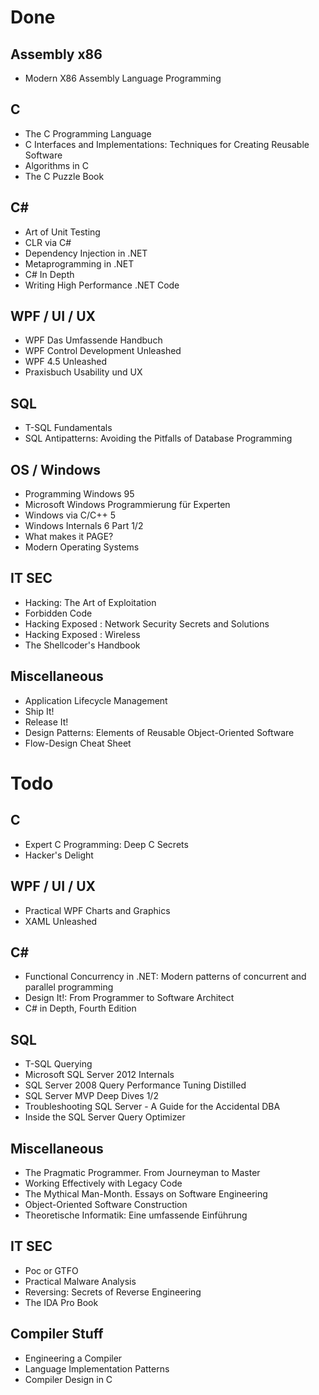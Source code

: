 # Done

  ## Assembly x86
   * Modern X86 Assembly Language Programming

  ## C
   * The C Programming Language
   * C Interfaces and Implementations: Techniques for Creating Reusable Software
   * Algorithms in C
   * The C Puzzle Book

  ## C#
   * Art of Unit Testing
   * CLR via C#
   * Dependency Injection in .NET
   * Metaprogramming in .NET
   * C# In Depth
   * Writing High Performance .NET Code

  ## WPF / UI / UX
   * WPF Das Umfassende Handbuch
   * WPF Control Development Unleashed
   * WPF 4.5 Unleashed
   * Praxisbuch Usability und UX

  ## SQL
   * T-SQL Fundamentals
   * SQL Antipatterns: Avoiding the Pitfalls of Database Programming

  ## OS / Windows
   * Programming Windows 95
   * Microsoft Windows Programmierung für Experten
   * Windows via C/C++ 5
   * Windows Internals 6 Part 1/2
   * What makes it PAGE?
   * Modern Operating Systems

  ## IT SEC
   * Hacking: The Art of Exploitation
   * Forbidden Code
   * Hacking Exposed : Network Security Secrets and Solutions
   * Hacking Exposed : Wireless
   * The Shellcoder's Handbook

  ## Miscellaneous
   * Application Lifecycle Management
   * Ship It!
   * Release It!
   * Design Patterns: Elements of Reusable Object-Oriented Software
   * Flow-Design Cheat Sheet

# Todo

  ## C
   * Expert C Programming: Deep C Secrets
   * Hacker's Delight

  ## WPF / UI / UX
   * Practical WPF Charts and Graphics
   * XAML Unleashed

  ## C#
   * Functional Concurrency in .NET: Modern patterns of concurrent and parallel programming
   * Design It!: From Programmer to Software Architect
   * C# in Depth, Fourth Edition

  ## SQL
   * T-SQL Querying
   * Microsoft SQL Server 2012 Internals
   * SQL Server 2008 Query Performance Tuning Distilled
   * SQL Server MVP Deep Dives 1/2
   * Troubleshooting SQL Server - A Guide for the Accidental DBA
   * Inside the SQL Server Query Optimizer

  ## Miscellaneous
   * The Pragmatic Programmer. From Journeyman to Master
   * Working Effectively with Legacy Code
   * The Mythical Man-Month. Essays on Software Engineering
   * Object-Oriented Software Construction
   * Theoretische Informatik: Eine umfassende Einführung

  ## IT SEC
   * Poc or GTFO
   * Practical Malware Analysis
   * Reversing: Secrets of Reverse Engineering
   * The IDA Pro Book

 ## Compiler Stuff
   * Engineering a Compiler
   * Language Implementation Patterns
   * Compiler Design in C

